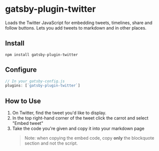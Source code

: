 # gatsby-plugin-twitter

Loads the Twitter JavaScript for embedding tweets, timelines, share and follow
buttons. Lets you add tweets to markdown and in other places.

## Install

```shell
npm install gatsby-plugin-twitter
```

## Configure

```javascript
// In your gatsby-config.js
plugins: [`gatsby-plugin-twitter`]
```

## How to Use

1. On Twitter, find the tweet you'd like to display.
2. In the top right-hand corner of the tweet click the carrot and select "Embed tweet"
3. Take the code you're given and copy it into your markdown page
   > Note: when copying the embed code, copy **only** the blockquote section and not the script.
